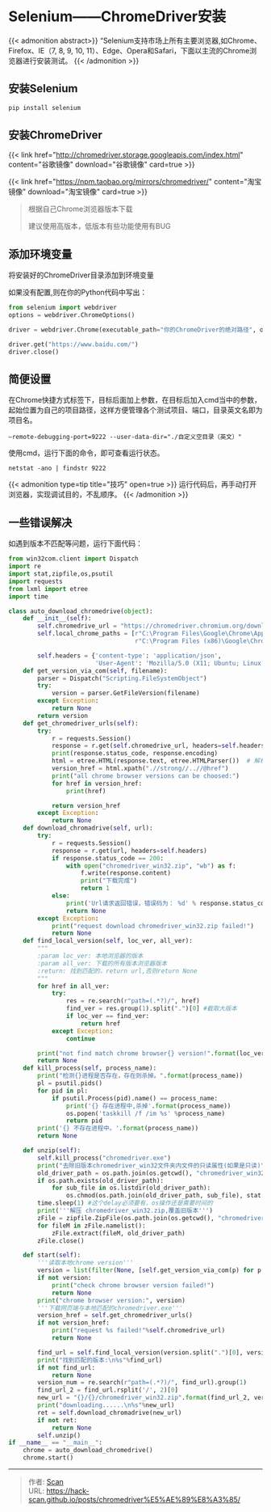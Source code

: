 # Selenium——ChromeDriver安装


<!--more-->

{{< admonition abstract>}}
“Selenium支持市场上所有主要浏览器,如Chrome、Firefox、IE（7, 8, 9, 10, 11）、Edge、Opera和Safari，下面以主流的Chrome浏览器进行安装测试。
{{< /admonition >}}

## 安装Selenium

```python
pip install selenium
```

## 安装ChromeDriver

{{< link href="http://chromedriver.storage.googleapis.com/index.html" content="谷歌镜像" download="谷歌镜像" card=true >}}

{{< link href="https://npm.taobao.org/mirrors/chromedriver/" content="淘宝镜像" download="淘宝镜像" card=true >}}

> 根据自己Chrome浏览器版本下载
>
> 建议使用高版本，低版本有些功能使用有BUG

## 添加环境变量

将安装好的ChromeDriver目录添加到环境变量

如果没有配置,则在你的Python代码中写出：

``` python
from selenium import webdriver
options = webdriver.ChromeOptions()

driver = webdriver.Chrome(executable_path="你的ChromeDriver的绝对路径", options=options)

driver.get("https://www.baidu.com/")
driver.close()
```



## 简便设置

在Chrome快捷方式标签下，目标后面加上参数，在目标后加入cmd当中的参数，起始位置为自己的项目路径，这样方便管理各个测试项目、端口，目录英文名即为项目名。
``` shell
–remote-debugging-port=9222 --user-data-dir="./自定义空目录（英文）"
```
使用cmd，运行下面的命令，即可查看运行状态。

``` shell
netstat -ano | findstr 9222
```

{{< admonition type=tip title="技巧" open=true >}}
运行代码后，再手动打开浏览器，实现调试目的，不乱顺序。
{{< /admonition >}}

## 一些错误解决

如遇到版本不匹配等问题，运行下面代码：

``` python
from win32com.client import Dispatch
import re
import stat,zipfile,os,psutil
import requests
from lxml import etree
import time

class auto_download_chromedrive(object):
    def __init__(self):
        self.chromedrive_url = "https://chromedriver.chromium.org/downloads"
        self.local_chrome_paths = [r"C:\Program Files\Google\Chrome\Application\chrome.exe",
                                   r"C:\Program Files (x86)\Google\Chrome\Application\chrome.exe"]

        self.headers = {'content-type': 'application/json',
                        'User-Agent': 'Mozilla/5.0 (X11; Ubuntu; Linux x86_64; rv:22.0) Gecko/20100101 Firefox/22.0'}
    def get_version_via_com(self, filename):
        parser = Dispatch("Scripting.FileSystemObject")
        try:
            version = parser.GetFileVersion(filename)
        except Exception:
            return None
        return version
    def get_chromedriver_urls(self):
        try:
            r = requests.Session()
            response = r.get(self.chromedrive_url, headers=self.headers)
            print(response.status_code, response.encoding)
            html = etree.HTML(response.text, etree.HTMLParser())  # 解析HTML文本内容
            version_href = html.xpath(".//strong//..//@href")
            print("all chrome browser versions can be choosed:")
            for href in version_href:
                print(href)

            return version_href
        except Exception:
            return None
    def download_chromadrive(self, url):
        try:
            r = requests.Session()
            response = r.get(url, headers=self.headers)
            if response.status_code == 200:
                with open("chromedriver_win32.zip", "wb") as f:
                    f.write(response.content)
                    print("下载完成")
                    return 1
            else:
                print('Url请求返回错误，错误码为： %d' % response.status_code)
                return None
        except Exception:
            print("request download chromedriver_win32.zip failed!")
            return None
    def find_local_version(self, loc_ver, all_ver):
        """
        :param loc_ver: 本地浏览器的版本
        :param all_ver: 下载的所有版本浏览器版本
        :return: 找到匹配的，return url,否则return None
        """
        for href in all_ver:
            try:
                res = re.search(r"path=(.*?)/", href)
                find_ver = res.group(1).split(".")[0] #截取大版本
                if loc_ver == find_ver:
                    return href
            except Exception:
                continue

        print("not find match chrome browser{} version!".format(loc_ver))
        return None
    def kill_process(self, process_name):
        print("检测{}进程是否存在，存在则杀掉。".format(process_name))
        pl = psutil.pids()
        for pid in pl:
            if psutil.Process(pid).name() == process_name:
                print('{} 存在进程中,杀掉'.format(process_name))
                os.popen('taskkill /f /im %s' %process_name)
                return pid
        print('{} 不存在进程中。'.format(process_name))
        return None

    def unzip(self):
        self.kill_process("chromedriver.exe")
        print("去除旧版本chromedriver_win32文件夹内文件的只读属性(如果是只读)")
        old_driver_path = os.path.join(os.getcwd(), "chromedriver_win32")
        if os.path.exists(old_driver_path):
            for sub_file in os.listdir(old_driver_path):
                os.chmod(os.path.join(old_driver_path, sub_file), stat.S_IRWXU)
        time.sleep(1) #这个delay必须要有，os操作还是需要时间的
        print('''解压 chromedriver_win32.zip,覆盖旧版本''')
        zFile = zipfile.ZipFile(os.path.join(os.getcwd(), "chromedriver_win32.zip"), "r")
        for fileM in zFile.namelist():
            zFile.extract(fileM, old_driver_path)
        zFile.close()

    def start(self):
        '''读取本地chrome version'''
        version = list(filter(None, [self.get_version_via_com(p) for p in self.local_chrome_paths]))[0]
        if not version:
            print("check chrome browser version failed!")
            return None
        print("chrome browser version:", version)
        '''下载网页端与本地匹配的chromedriver.exe'''
        version_href = self.get_chromedriver_urls()
        if not version_href:
            print("request %s failed!"%self.chromedrive_url)
            return None

        find_url = self.find_local_version(version.split(".")[0], version_href)
        print("找到匹配的版本:\n%s"%find_url)
        if not find_url:
            return None
        version_num = re.search(r"path=(.*?)/", find_url).group(1)
        find_url_2 = find_url.rsplit('/', 2)[0]
        new_url = "{}/{}/chromedriver_win32.zip".format(find_url_2, version_num)
        print("downloading......\n%s"%new_url)
        ret = self.download_chromadrive(new_url)
        if not ret:
            return None
        self.unzip()
if __name__ == "__main__":
    chrome = auto_download_chromedrive()
    chrome.start()
```

---

> 作者: [Scan](https://www.scan.work/)  
> URL: https://hack-scan.github.io/posts/chromedriver%E5%AE%89%E8%A3%85/  

